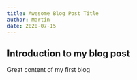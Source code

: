 ```yaml
---
title: Awesome Blog Post Title
author: Martin
date: 2020-07-15
---
```


## Introduction to my blog post

Great content of my first blog